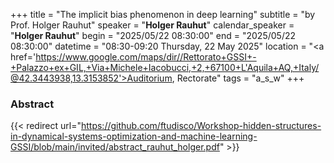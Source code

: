 +++
title = "The implicit bias phenomenon in deep learning"
subtitle = "by Prof. Holger Rauhut"
speaker = "**Holger Rauhut**"
calendar_speaker = "<strong>Holger Rauhut</strong>"
begin = "2025/05/22  08:30:00"
end = "2025/05/22  08:30:00"
datetime = "08:30-09:20 Thursday, 22 May 2025"
location = "<a href='https://www.google.com/maps/dir//Rettorato+GSSI+-+Palazzo+ex+GIL,+Via+Michele+Iacobucci,+2,+67100+L'Aquila+AQ,+Italy/@42.3443938,13.3153852'>Auditorium, Rectorate</a>"
tags = "a_s_w"
+++

### Abstract
{{< redirect url="https://github.com/ftudisco/Workshop-hidden-structures-in-dynamical-systems-optimization-and-machine-learning-GSSI/blob/main/invited/abstract_rauhut_holger.pdf" >}}
